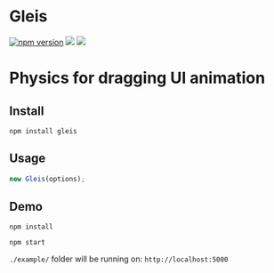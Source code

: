 # Gleis
[![npm version](https://badge.fury.io/js/gleis.svg)](https://badge.fury.io/js/gleis)
![](https://david-dm.org/brunnolou/gleis.svg)
![](https://img.shields.io/github/size/brunnolou/gleis/lib/index.min.js.svg)

# Physics for dragging UI animation

## Install
`npm install gleis`

## Usage

```js
new Gleis(options);
```

## Demo

`npm install`

`npm start`

`./example/` folder will be running on: `http://localhost:5000`
